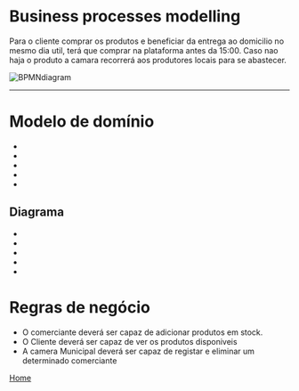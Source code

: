 # Business processes modelling
Para o cliente comprar os produtos e beneficiar da entrega ao domicilio no mesmo dia util, terá que comprar na plataforma antes da 15:00. Caso nao haja o produto a camara recorrerá aos produtores locais para se abastecer.

![BPMNdiagram](& 'C:\Users\zrtur\OneDrive\Documentos\1 semestre\Analise e modelaçao de software\Trabalho\wiki-1\Images\BPMN_diagram.png')

----

# Modelo de domínio

*
*
*
*
*
## Diagrama

*
*
*
*
*
# Regras de negócio

* O comerciante deverá ser capaz de adicionar produtos em stock.
* O Cliente deverá ser capaz de ver os produtos disponiveis
* A camera Municipal deverá ser capaz de registar e eliminar um determinado comerciante
  
[Home](PaginaInicial)